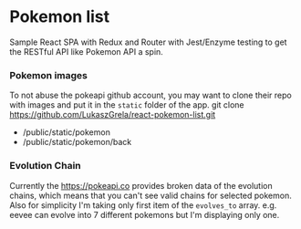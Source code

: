 # Pokemon list
Sample React SPA with Redux and Router with Jest/Enzyme testing to get the RESTful API like Pokemon API a spin.

### Pokemon images
To not abuse the pokeapi github account, you may want to clone their repo with images and put it in the `static` folder of the app.
git clone https://github.com/LukaszGrela/react-pokemon-list.git

- /public/static/pokemon
- /public/static/pokemon/back

### Evolution Chain
Currently the https://pokeapi.co provides broken data of the evolution chains, which means that you can't see valid chains for selected pokemon. Also for simplicity I'm taking only first item of the `evolves_to` array. e.g. eevee can evolve into 7 different pokemons but I'm displaying only one.
